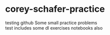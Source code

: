 # corey-schafer-practice
testing github
Some small practice problems <br>
test
includes some dl exercises notebooks also
